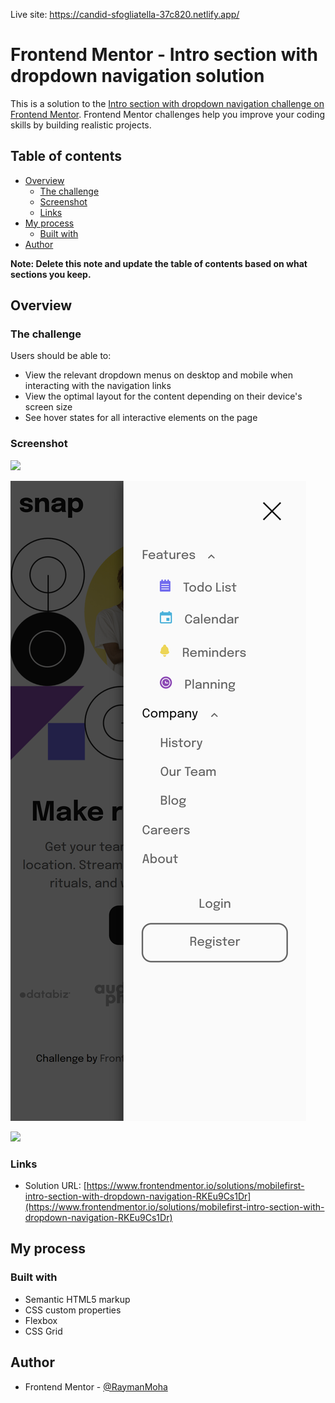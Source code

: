 Live site: https://candid-sfogliatella-37c820.netlify.app/
# Frontend Mentor - Intro section with dropdown navigation solution

This is a solution to the [Intro section with dropdown navigation challenge on Frontend Mentor](https://www.frontendmentor.io/challenges/intro-section-with-dropdown-navigation-ryaPetHE5). Frontend Mentor challenges help you improve your coding skills by building realistic projects.

## Table of contents

- [Overview](#overview)
  - [The challenge](#the-challenge)
  - [Screenshot](#screenshot)
  - [Links](#links)
- [My process](#my-process)
  - [Built with](#built-with)
- [Author](#author)

**Note: Delete this note and update the table of contents based on what sections you keep.**

## Overview

### The challenge

Users should be able to:

- View the relevant dropdown menus on desktop and mobile when interacting with the navigation links
- View the optimal layout for the content depending on their device's screen size
- See hover states for all interactive elements on the page

### Screenshot

![](<./screenshots/intro-section-with-dropdown-navigation-one.vercel.app_(iPhone%2012%20Pro).png>)

![](<./screenshots/intro-section-with-dropdown-navigation-one.vercel.app_(iPhone%2012%20Pro)%20(1).png>)

![](./screenshots/intro-section-with-dropdown-navigation-one.vercel.app_.png)

### Links

- Solution URL: [https://www.frontendmentor.io/solutions/mobilefirst-intro-section-with-dropdown-navigation-RKEu9Cs1Dr](https://www.frontendmentor.io/solutions/mobilefirst-intro-section-with-dropdown-navigation-RKEu9Cs1Dr)

## My process

### Built with

- Semantic HTML5 markup
- CSS custom properties
- Flexbox
- CSS Grid

## Author

- Frontend Mentor - [@RaymanMoha](https://www.frontendmentor.io/profile/RaymanMoha)
